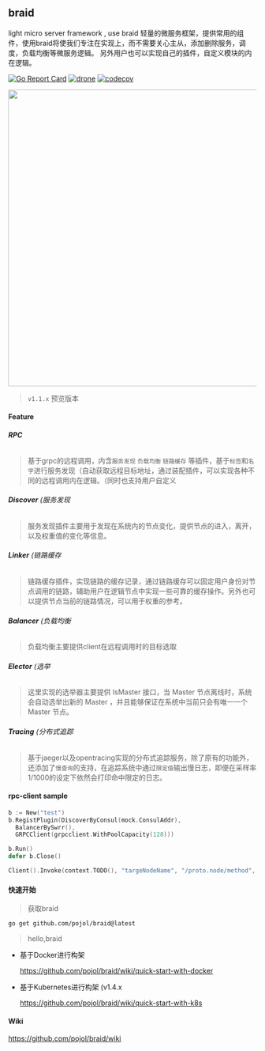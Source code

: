 ## braid
light micro server framework , use braid 
轻量的微服务框架，提供常用的组件，使用braid将使我们专注在实现上，而不需要关心主从，添加删除服务，调度，负载均衡等微服务逻辑。
另外用户也可以实现自己的插件，自定义模块的内在逻辑。

[![Go Report Card](https://goreportcard.com/badge/github.com/pojol/braid)](https://goreportcard.com/report/github.com/pojol/braid)
[![drone](http://123.207.198.57:8001/api/badges/pojol/braid/status.svg?branch=develop)](dev)
[![codecov](https://codecov.io/gh/pojol/braid/branch/master/graph/badge.svg)](https://codecov.io/gh/pojol/braid)

<img src="https://i.postimg.cc/B6b6CMjM/image.png" width="600">

> `v1.1.x` 预览版本

#### Feature

###### **RPC**
> 基于grpc的远程调用，内含`服务发现` `负载均衡` `链路缓存` 等插件，基于`标签`和`名字`进行服务发现（自动获取远程目标地址，通过装配插件，可以实现各种不同的远程调用内在逻辑。（同时也支持用户自定义

###### **Discover** (服务发现
> 服务发现插件主要用于发现在系统内的节点变化，提供节点的进入，离开，以及权重值的变化等信息。

###### **Linker** (链路缓存
> 链路缓存插件，实现链路的缓存记录，通过链路缓存可以固定用户身份对节点调用的链路，辅助用户在逻辑节点中实现一些可靠的缓存操作。另外也可以提供节点当前的链路情况，可以用于权重的参考。

###### **Balancer** (负载均衡
> 负载均衡主要提供client在远程调用时的目标选取

###### **Elector** (选举
> 这里实现的选举器主要提供 IsMaster 接口，当 Master 节点离线时，系统会自动选举出新的 Master ，并且能够保证在系统中当前只会有唯一一个 Master 节点。

###### **Tracing** (分布式追踪
> 基于jaeger以及opentracing实现的分布式追踪服务，除了原有的功能外，还添加了`慢查询`的支持，在追踪系统中通过`限定值`输出慢日志，即便在采样率1/1000的设定下依然会打印命中限定的日志。



#### rpc-client sample
```go
b := New("test")
b.RegistPlugin(DiscoverByConsul(mock.ConsulAddr),
  BalancerBySwrr(),
  GRPCClient(grpcclient.WithPoolCapacity(128)))

b.Run()
defer b.Close()

Client().Invoke(context.TODO(), "targeNodeName", "/proto.node/method", "", nil, nil)
```



#### 快速开始

> 获取braid

```bash
go get github.com/pojol/braid@latest
```

> hello,braid

* 基于Docker进行构架

  https://github.com/pojol/braid/wiki/quick-start-with-docker

* 基于Kubernetes进行构架 (v1.4.x

  https://github.com/pojol/braid/wiki/quick-start-with-k8s



#### Wiki
https://github.com/pojol/braid/wiki